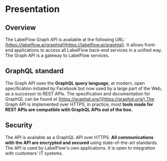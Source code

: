 # Presentation

## Overview

The LabelFlow Graph API is available at the following URL: [https://labelflow.ai/graphiql](https://labelflow.ai/graphiql). It allows front-end applications to access all LabelFlow back-end services in a unified way. The Graph API is a gateway to LabelFlow services.

## GraphQL standard

The Graph API uses the **GraphQL query language**, at modern, open specification initiated by Facebook but now used by a large part of the Web, as a successor to REST APIs. The specification and documentation for GraphQL can be found at [https://graphql.org/](https://graphql.org/).The Graph API is implemented over HTTPS, in practice, most **tools made for REST APIs are compatible with GraphQL APIs out of the box.**

## **Security**

The API is available as a GraphQL API over HTTPS. **All communications with the API are encrypted and secured** using state-of-the-art standards. The API is used by LabelFlow's own applications. It is open to integration with customers' IT systems.

